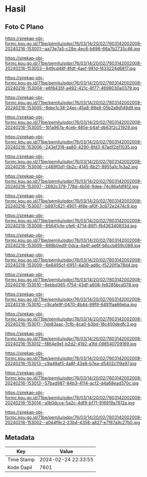 # Hasil

## Foto C Plano

https://sirekap-obj-formc.kpu.go.id/71be/pemilu/pdpr/76/03/14/20/02/7603142002008-20240216-153001--aa73e7a5-c28e-4ec6-b698-66a7b2735c46.jpg

https://sirekap-obj-formc.kpu.go.id/71be/pemilu/pdpr/76/03/14/20/02/7603142002008-20240216-153003--949cd48f-8fdf-4aef-981d-f433224d6817.jpg

https://sirekap-obj-formc.kpu.go.id/71be/pemilu/pdpr/76/03/14/20/02/7603142002008-20240216-153004--e6f8435f-a492-421c-8f77-4698030a0379.jpg

https://sirekap-obj-formc.kpu.go.id/71be/pemilu/pdpr/76/03/14/20/02/7603142002008-20240216-153005--8dec1c38-24ec-45a8-89e8-05b2a9d149d9.jpg

https://sirekap-obj-formc.kpu.go.id/71be/pemilu/pdpr/76/03/14/20/02/7603142002008-20240216-153005--1b1a967a-4ceb-485e-b4af-db63f2c21929.jpg

https://sirekap-obj-formc.kpu.go.id/71be/pemilu/pdpr/76/03/14/20/02/7603142002008-20240216-153006--243ef318-aa80-4290-8fd3-87ad12d11035.jpg

https://sirekap-obj-formc.kpu.go.id/71be/pemilu/pdpr/76/03/14/20/02/7603142002008-20240216-153006--c489f0d1-0b2c-4145-8b21-8955a1c7e3a2.jpg

https://sirekap-obj-formc.kpu.go.id/71be/pemilu/pdpr/76/03/14/20/02/7603142002008-20240216-153007--2892c379-778d-4b56-9dee-74c86afdf812.jpg

https://sirekap-obj-formc.kpu.go.id/71be/pemilu/pdpr/76/03/14/20/02/7603142002008-20240216-153007--b897c621-4901-4f8e-af0f-3c672e2474c9.jpg

https://sirekap-obj-formc.kpu.go.id/71be/pemilu/pdpr/76/03/14/20/02/7603142002008-20240216-153008--65641cfe-cfe6-471d-86f1-f6436340833d.jpg

https://sirekap-obj-formc.kpu.go.id/71be/pemilu/pdpr/76/03/14/20/02/7603142002008-20240216-153009--688b0ed9-0dca-4a4f-ae6f-b6ccb859c089.jpg

https://sirekap-obj-formc.kpu.go.id/71be/pemilu/pdpr/76/03/14/20/02/7603142002008-20240216-153009--6e6495cf-6951-4a09-ad6c-f5220f1a78d4.jpg

https://sirekap-obj-formc.kpu.go.id/71be/pemilu/pdpr/76/03/14/20/02/7603142002008-20240216-153010--6ebbd365-f754-43df-a608-fe8285bcd078.jpg

https://sirekap-obj-formc.kpu.go.id/71be/pemilu/pdpr/76/03/14/20/02/7603142002008-20240216-153010--c9cafe9f-0470-4b4d-99f9-6491faa66eba.jpg

https://sirekap-obj-formc.kpu.go.id/71be/pemilu/pdpr/76/03/14/20/02/7603142002008-20240216-153011--7eb83aac-7cfb-4ca0-b3bd-18c400dedfc3.jpg

https://sirekap-obj-formc.kpu.go.id/71be/pemilu/pdpr/76/03/14/20/02/7603142002008-20240216-153012--f864e9e1-b2d2-4192-a1fd-098540709169.jpg

https://sirekap-obj-formc.kpu.go.id/71be/pemilu/pdpr/76/03/14/20/02/7603142002008-20240216-153013--c9a49af5-4a8f-43e8-b7ea-d5402c119a97.jpg

https://sirekap-obj-formc.kpu.go.id/71be/pemilu/pdpr/76/03/14/20/02/7603142002008-20240216-153013--57bad987-84b3-4114-acf2-d4a68ead370c.jpg

https://sirekap-obj-formc.kpu.go.id/71be/pemilu/pdpr/76/03/14/20/02/7603142002008-20240216-153014--a1b0dcce-5a2c-4df9-bf71-916919a7612a.jpg

https://sirekap-obj-formc.kpu.go.id/71be/pemilu/pdpr/76/03/14/20/02/7603142002008-20240216-153002--a044f9c2-23b4-4358-a827-e7f87a9c27b0.jpg


## Metadata

| Key        | Value               |
| ---------- | ------------------- |
| Time Stamp | 2024-02-24 22:33:55 |
| Kode Dapil | 7601                |



